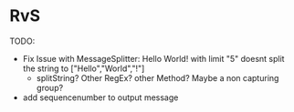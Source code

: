 # RvS
TODO:
- Fix Issue with MessageSplitter: Hello World! with limit "5" doesnt split the string to ["Hello","World","!"]
  * splitString? Other RegEx? other Method? Maybe a non capturing group?
- add sequencenumber to output message

